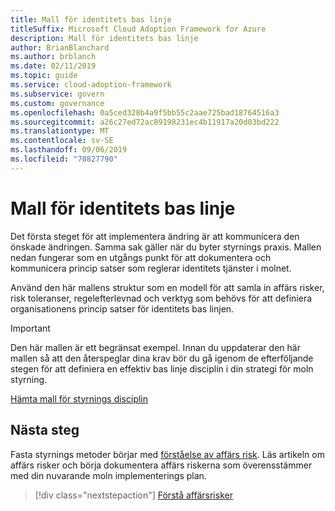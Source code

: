 ```yaml
---
title: Mall för identitets bas linje
titleSuffix: Microsoft Cloud Adoption Framework for Azure
description: Mall för identitets bas linje
author: BrianBlanchard
ms.author: brblanch
ms.date: 02/11/2019
ms.topic: guide
ms.service: cloud-adoption-framework
ms.subservice: govern
ms.custom: governance
ms.openlocfilehash: 0a5ced328b4a9f5bb55c2aae725bad18764516a3
ms.sourcegitcommit: a26c27ed72ac89198231ec4b11917a20d03bd222
ms.translationtype: MT
ms.contentlocale: sv-SE
ms.lasthandoff: 09/06/2019
ms.locfileid: "70827790"
---
```

# <a name="identity-baseline-template"></a>Mall för identitets bas linje

Det första steget för att implementera ändring är att kommunicera den önskade ändringen. Samma sak gäller när du byter styrnings praxis. Mallen nedan fungerar som en utgångs punkt för att dokumentera och kommunicera princip satser som reglerar identitets tjänster i molnet.

Använd den här mallens struktur som en modell för att samla in affärs risker, risk toleranser, regelefterlevnad och verktyg som behövs för att definiera organisationens princip satser för identitets bas linjen.

> [!IMPORTANT]
> Den här mallen är ett begränsat exempel. Innan du uppdaterar den här mallen så att den återspeglar dina krav bör du gå igenom de efterföljande stegen för att definiera en effektiv bas linje disciplin i din strategi för moln styrning.

<!-- markdownlint-disable MD033 -->

 <a href="https://archcenter.blob.core.windows.net/cdn/fusion/governance/Identity%20Baseline%20Discipline%20Template.docx">Hämta mall för styrnings disciplin</a>

<!-- markdownlint-enable MD033 -->

## <a name="next-steps"></a>Nästa steg

Fasta styrnings metoder börjar med [förståelse av affärs risk](./business-risks.md). Läs artikeln om affärs risker och börja dokumentera affärs riskerna som överensstämmer med din nuvarande moln implementerings plan.

> [!div class="nextstepaction"]
> [Förstå affärsrisker](./business-risks.md)
